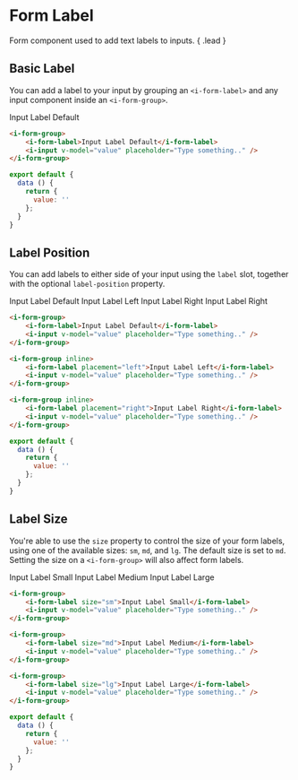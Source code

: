 # Form Label
Form component used to add text labels to inputs. { .lead }

## Basic Label
You can add a label to your input by grouping an `<i-form-label>` and any input component inside an `<i-form-group>`. 

<i-form-group>
    <i-form-label>Input Label Default</i-form-label>
    <i-input v-model="labelInputValue" placeholder="Type something.." />
</i-form-group>

~~~html
<i-form-group>
    <i-form-label>Input Label Default</i-form-label>
    <i-input v-model="value" placeholder="Type something.." />
</i-form-group>
~~~

~~~js
export default {
  data () {
    return {
      value: ''
    };
  }
}
~~~

## Label Position
You can add labels to either side of your input using the `label` slot, together with the optional `label-position` property.

<i-form-group>
    <i-form-label>Input Label Default</i-form-label>
    <i-input v-model="labelDefaultInputValue" placeholder="Type something.." />
</i-form-group>

<i-form-group inline>
    <i-form-label placement="left">Input Label Left</i-form-label>
    <i-input v-model="labelLeftInputValue" placeholder="Type something.." />
</i-form-group>

<i-form-group inline>
    <i-form-label placement="right">Input Label Right</i-form-label>
    <i-input v-model="labelRightInputValue" placeholder="Type something.." />
</i-form-group>

<i-form-group inline>
    <i-form-label placement="left">Input Label Right</i-form-label>
    <i-select v-model="labelRightInputValue" placeholder="Choose an option">
        <i-select-option value="a" label="Option A" />
        <i-select-option value="b" label="Option B" />
        <i-select-option value="c" label="Option C" disabled />
    </i-select>
</i-form-group>

~~~html
<i-form-group>
    <i-form-label>Input Label Default</i-form-label>
    <i-input v-model="value" placeholder="Type something.." />
</i-form-group>

<i-form-group inline>
    <i-form-label placement="left">Input Label Left</i-form-label>
    <i-input v-model="value" placeholder="Type something.." />
</i-form-group>

<i-form-group inline>
    <i-form-label placement="right">Input Label Right</i-form-label>
    <i-input v-model="value" placeholder="Type something.." />
</i-form-group>
~~~

~~~js
export default {
  data () {
    return {
      value: ''
    };
  }
}
~~~

## Label Size
You're able to use the `size` property to control the size of your form labels, using one of the available sizes: `sm`, `md`, and `lg`. The default size is set to `md`. Setting the size on a `<i-form-group>` will also affect form labels.

<i-form-group>
    <i-form-label size="sm">Input Label Small</i-form-label>
    <i-input v-model="labelSmInputValue" placeholder="Type something.." />
</i-form-group>

<i-form-group>
    <i-form-label size="md">Input Label Medium</i-form-label>
    <i-input v-model="labelMdInputValue" placeholder="Type something.." />
</i-form-group>

<i-form-group>
    <i-form-label size="lg">Input Label Large</i-form-label>
    <i-input v-model="labelLgInputValue" placeholder="Type something.." />
</i-form-group>

~~~html
<i-form-group>
    <i-form-label size="sm">Input Label Small</i-form-label>
    <i-input v-model="value" placeholder="Type something.." />
</i-form-group>

<i-form-group>
    <i-form-label size="md">Input Label Medium</i-form-label>
    <i-input v-model="value" placeholder="Type something.." />
</i-form-group>

<i-form-group>
    <i-form-label size="lg">Input Label Large</i-form-label>
    <i-input v-model="value" placeholder="Type something.." />
</i-form-group>
~~~

~~~js
export default {
  data () {
    return {
      value: ''
    };
  }
}
~~~